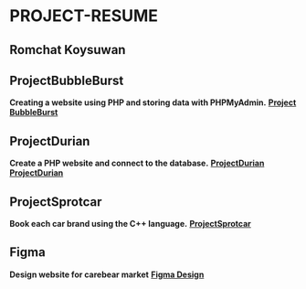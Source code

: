# PROJECT-RESUME

## Romchat Koysuwan

## ProjectBubbleBurst
**Creating a website using PHP and storing data with PHPMyAdmin.** 
**[Project BubbleBurst](https://github.com/meennyyy/project-resume/tree/main/%E0%B8%A5%E0%B8%B9%E0%B8%81%E0%B9%82%E0%B8%9B%E0%B9%88%E0%B8%87)**

## ProjectDurian
**Create a PHP website and connect to the database.**
**[ProjectDurian](https://github.com/meennyyy/project-resume/tree/main/%E0%B8%A5%E0%B9%89%E0%B8%87%E0%B8%97%E0%B8%B8%E0%B9%80%E0%B8%A3%E0%B8%B5%E0%B8%A2%E0%B8%99)**
**[ProjectDurian](https://drive.google.com/file/d/1Ay8YqSUyEbOdj8zVZmY2ewdN-ZUgDUG7/view?usp=sharing)**

## ProjectSprotcar
**Book each car brand using the C++ language.**
**[ProjectSprotcar](https://github.com/meennyyy/project-resume/blob/main/Sport.cpp)**

## Figma
**Design website for carebear market**
**[Figma Design](https://www.figma.com/design/fdqgSDqMbL6VqmkeMEJHxt/Untitled?node-id=0-1&p=f&t=EoySZuHuNW1m9crT-0)**